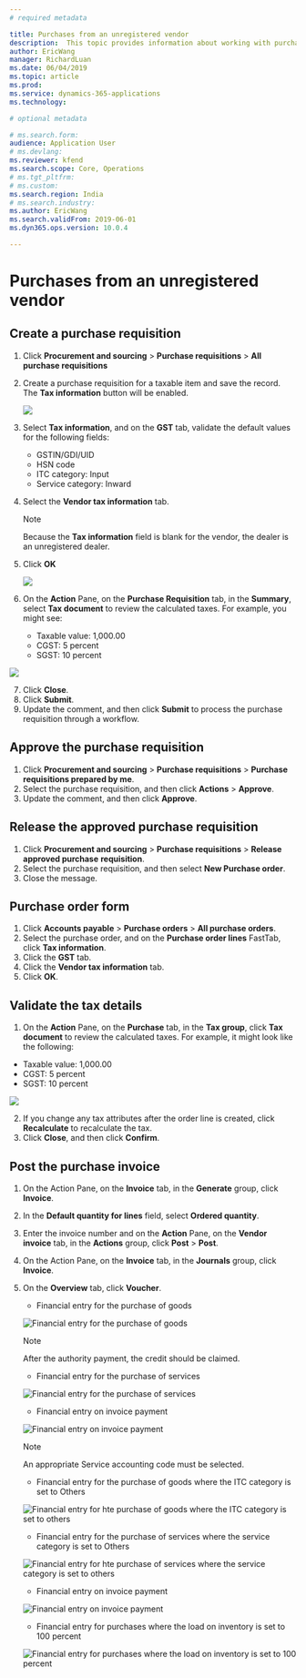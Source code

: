 ```yaml
---
# required metadata

title: Purchases from an unregistered vendor
description:  This topic provides information about working with purchase requisitions for unregistered vendors.
author: EricWang
manager: RichardLuan
ms.date: 06/04/2019
ms.topic: article
ms.prod: 
ms.service: dynamics-365-applications
ms.technology: 

# optional metadata

# ms.search.form: 
audience: Application User
# ms.devlang: 
ms.reviewer: kfend
ms.search.scope: Core, Operations
# ms.tgt_pltfrm: 
# ms.custom: 
ms.search.region: India
# ms.search.industry: 
ms.author: EricWang
ms.search.validFrom: 2019-06-01
ms.dyn365.ops.version: 10.0.4

---
```


# Purchases from an unregistered vendor

## Create a purchase requisition
1. Click **Procurement and sourcing** \> **Purchase requisitions** \> **All purchase requisitions**
2. Create a purchase requisition for a taxable item and save the record. The **Tax information** button will be enabled.

   ![](media/Annotation-2019-05-15-153813.png)

3. Select **Tax information**, and on the **GST** tab, validate the default values for the following fields:

   - GSTIN/GDI/UID
   - HSN code
   - ITC category: Input
   - Service category: Inward

4. Select the **Vendor tax information** tab.

   > [!NOTE]
   > Because the **Tax information** field is blank for the vendor, the dealer is an unregistered dealer.

5. Click **OK**

   ![](media/Annotation-2019-05-15-160543.png)

6. On the **Action** Pane, on the **Purchase Requisition** tab, in the **Summary**, select **Tax document** to review the calculated taxes. For example, you might see:

   - Taxable value: 1,000.00
   - CGST: 5 percent
   - SGST: 10 percent

  ![](media/Annotation-2019-05-15-161112.png)

7. Click **Close**.
8. Click **Submit**.
9. Update the comment, and then click **Submit** to process the purchase requisition through a workflow.

## Approve the purchase requisition
1. Click **Procurement and sourcing** \> **Purchase requisitions** \> **Purchase requisitions prepared by me**.
2. Select the purchase requisition, and then click **Actions** \> **Approve**.
3. Update the comment, and then click **Approve**.

## Release the approved purchase requisition
1. Click **Procurement and sourcing** \> **Purchase requisitions** \> **Release approved purchase**
**requisition**.
2. Select the purchase requisition, and then select **New Purchase order**.
3. Close the message.

## Purchase order form

1. Click **Accounts payable** \> **Purchase orders** \> **All purchase orders**.
2. Select the purchase order, and on the **Purchase order lines** FastTab, click **Tax information**.
3. Click the **GST** tab.
4. Click the **Vendor tax information** tab.
5. Click **OK**.

## Validate the tax details

1. On the **Action** Pane, on the **Purchase** tab, in the **Tax group**, click **Tax document** to review the calculated taxes. For example, it might look like the following:

- Taxable value: 1,000.00
- CGST: 5 percent
- SGST: 10 percent

![](media/Annotation-2019-05-15-163603.png)

2. If you change any tax attributes after the order line is created, click **Recalculate** to recalculate the tax.
3. Click **Close**, and then click **Confirm**.

## Post the purchase invoice

1. On the Action Pane, on the **Invoice** tab, in the **Generate** group, click **Invoice**.
2. In the **Default quantity for lines** field, select **Ordered quantity**.
3. Enter the invoice number and on the **Action** Pane, on the **Vendor invoice** tab, in the **Actions** group, click **Post** \> **Post**.
5. On the Action Pane, on the **Invoice** tab, in the **Journals** group, click **Invoice**. 
6. On the **Overview** tab, click **Voucher**.

   - Financial entry for the purchase of goods
   
   ![Financial entry for the purchase of goods](media/Annotation-2019-05-15-165701.png)

   > [!NOTE]
   > After the authority payment, the credit should be claimed.

   - Financial entry for the purchase of services
   
   ![Financial entry for the purchase of services](media/Annotation-2019-05-15-165743.png)

   - Financial entry on invoice payment

   ![Financial entry on invoice payment](media/Annotation-2019-05-15-165829.png)

   > [!NOTE]
   > An appropriate Service accounting code must be selected.

   - Financial entry for the purchase of goods where the ITC category is set to Others

   ![Financial entry for hte purchase of goods where the ITC category is set to others](media/Annotation-2019-05-15-165912.png)

   - Financial entry for the purchase of services where the service category is set to Others

   ![Financial entry for hte purchase of services where the service category is set to others](media/Annotation-2019-05-15-165958.png)


   - Financial entry on invoice payment

   ![Financial entry on invoice payment](media/Annotation-2019-05-15-170044.png)

   - Financial entry for purchases where the load on inventory is set to 100 percent

   ![Financial entry for purchases where the load on inventory is set to 100 percent](media/Annotation-2019-05-15-170133.png)



